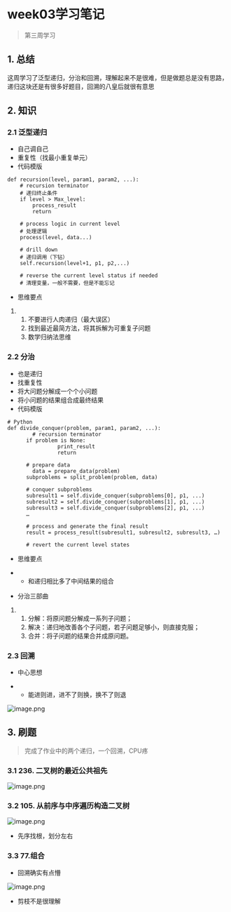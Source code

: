 # week03学习笔记

> 第三周学习

## 1. 总结

这周学习了泛型递归，分治和回溯，理解起来不是很难，但是做题总是没有思路，递归这块还是有很多好题目，回溯的八皇后就很有意思

## 2. 知识

### 2.1 泛型递归

- 自己调自己
- 重复性（找最小重复单元）
- 代码模版

```
def recursion(level, param1, param2, ...):
    # recursion terminator
    # 递归终止条件
    if level > Max_level:
        process_result
        return
    
    # process logic in current level
    # 处理逻辑
    process(level, data...)
    
    # drill down
    # 递归调用（下钻）
    self.recursion(level+1, p1, p2,...)
    
    # reverse the current level status if needed
    # 清理变量，一般不需要，但是不能忘记
```

- 思维要点

1. 1. 不要进行人肉递归（最大误区）
   2. 找到最近最简方法，将其拆解为可重复子问题
   3. 数学归纳法思维

### 2.2 分治

- 也是递归
- 找重复性
- 将大问题分解成一个个小问题
- 将小问题的结果组合成最终结果
- 代码模版

```
# Python
def divide_conquer(problem, param1, param2, ...): 
        # recursion terminator 
      if problem is None: 
                print_result 
                return 

      # prepare data 
        data = prepare_data(problem) 
      subproblems = split_problem(problem, data) 

      # conquer subproblems 
      subresult1 = self.divide_conquer(subproblems[0], p1, ...) 
      subresult2 = self.divide_conquer(subproblems[1], p1, ...) 
      subresult3 = self.divide_conquer(subproblems[2], p1, ...) 
      …

      # process and generate the final result 
      result = process_result(subresult1, subresult2, subresult3, …)
    
      # revert the current level states
```

- 思维要点

- - 和递归相比多了中间结果的组合

- 分治三部曲

1. 1. 分解：将原问题分解成一系列子问题；
   2. 解决：递归地改善各个子问题，若子问题足够小，则直接克服；
   3. 合并：将子问题的结果合并成原问题。

### 2.3 回溯

- 中心思想

- - 能进则进，进不了则换，换不了则退

![image.png](https://cdn.nlark.com/yuque/0/2020/png/359541/1593334999434-96f3d903-350a-43f8-b6c3-d5d9d2913f08.png)



## 3. 刷题

> 完成了作业中的两个递归，一个回溯，CPU疼

### 3.1 236. 二叉树的最近公共祖先

![image.png](https://cdn.nlark.com/yuque/0/2020/png/359541/1593339062451-2e5940b9-721b-4f4c-a23b-f9c1a1829833.png)

### 3.2 105. 从前序与中序遍历构造二叉树

![image.png](https://cdn.nlark.com/yuque/0/2020/png/359541/1593339130997-16412969-b984-4a51-937b-888d2ff84047.png)

- 先序找根，划分左右

### 3.3 77.组合

- 回溯确实有点懵

![image.png](https://cdn.nlark.com/yuque/0/2020/png/359541/1593339273347-2d496165-3947-438a-a092-03f5e49d0373.png)

- 剪枝不是很理解

